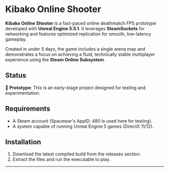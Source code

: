# Kibako Online Shooter

**Kibako Online Shooter** is a fast-paced online deathmatch FPS prototype developed with **Unreal Engine 5.5.1**. It leverages **SteamSockets** for networking and features optimized replication for smooth, low-latency gameplay.  

Created in under 5 days, the game includes a single arena map and demonstrates a focus on achieving a fluid, technically stable multiplayer experience using the **Steam Online Subsystem**.

## Status
🚧 **Prototype**: This is an early-stage project designed for testing and experimentation.

## Requirements
- A Steam account (Spacewar's AppID: 480 is used here for testing).
- A system capable of running Unreal Engine 5 games (DirectX 11/12).  

## Installation
1. Download the latest compiled build from the releases section.
2. Extract the files and run the executable to play.

---
